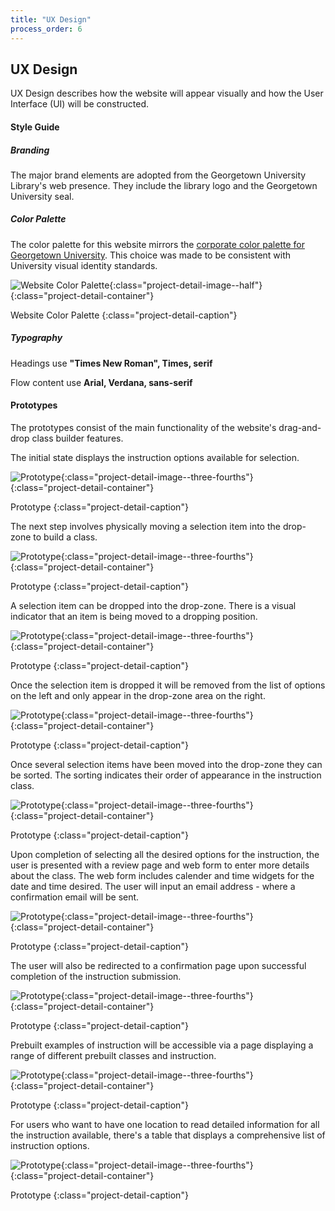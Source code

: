 ```yaml
---
title: "UX Design"
process_order: 6
---
```

## UX Design

UX Design describes how the website will appear visually and how the User Interface (UI) will be constructed.

#### Style Guide

##### Branding

The major brand elements are adopted from the Georgetown University Library's web presence. They include the library logo and the Georgetown University seal.

##### Color Palette

The color palette for this website mirrors the [corporate color palette for Georgetown University](https://visualidentity.georgetown.edu/colors). This choice was made to be consistent with University visual identity standards.

![Website Color Palette](../../assets/img/project/instruction-menu-color-palette.jpg){:class="project-detail-image--half"}
{:class="project-detail-container"}

Website Color Palette
{:class="project-detail-caption"}

##### Typography

Headings use **"Times New Roman", Times, serif**

Flow content use **Arial, Verdana, sans-serif**

#### Prototypes

The prototypes consist of the main functionality of the website's drag-and-drop class builder features.

The initial state displays the instruction options available for selection.

![Prototype](../../assets/img/project/instruction-menu-prototype-build-start.png){:class="project-detail-image--three-fourths"}
{:class="project-detail-container"}

Prototype
{:class="project-detail-caption"}

The next step involves physically moving a selection item into the drop-zone to build a class.

![Prototype](../../assets/img/project/instruction-menu-prototype-build-move.png){:class="project-detail-image--three-fourths"}
{:class="project-detail-container"}

Prototype
{:class="project-detail-caption"}

A selection item can be dropped into the drop-zone. There is a visual indicator that an item is being moved to a dropping position.

![Prototype](../../assets/img/project/instruction-menu-prototype-build-dropping.png){:class="project-detail-image--three-fourths"}
{:class="project-detail-container"}

Prototype
{:class="project-detail-caption"}

Once the selection item is dropped it will be removed from the list of options on the left and only appear in the drop-zone area on the right.

![Prototype](../../assets/img/project/instruction-menu-prototype-build-dropped.png){:class="project-detail-image--three-fourths"}
{:class="project-detail-container"}

Prototype
{:class="project-detail-caption"}

Once several selection items have been moved into the drop-zone they can be sorted. The sorting indicates their order of appearance in the instruction class.

![Prototype](../../assets/img/project/instruction-menu-prototype-build-sort.png){:class="project-detail-image--three-fourths"}
{:class="project-detail-container"}

Prototype
{:class="project-detail-caption"}

Upon completion of selecting all the desired options for the instruction, the user is presented with a review page and web form to enter more details about the class. The web form includes calender and time widgets for the date and time desired. The user will input an email address - where a confirmation email will be sent.

![Prototype](../../assets/img/project/instruction-menu-prototype-review-page.png){:class="project-detail-image--three-fourths"}
{:class="project-detail-container"}

Prototype
{:class="project-detail-caption"}

The user will also be redirected to a confirmation page upon successful completion of the instruction submission.

![Prototype](../../assets/img/project/instruction-menu-prototype-confirmation.png){:class="project-detail-image--three-fourths"}
{:class="project-detail-container"}

Prototype
{:class="project-detail-caption"}

Prebuilt examples of instruction will be accessible via a page displaying a range of different prebuilt classes and instruction.

![Prototype](../../assets/img/project/instruction-menu-prototype-prebuilt.png){:class="project-detail-image--three-fourths"}
{:class="project-detail-container"}

Prototype
{:class="project-detail-caption"}

For users who want to have one location to read detailed information for all the instruction available, there's a table that displays a comprehensive list of instruction options.

![Prototype](../../assets/img/project/instruction-menu-prototype-instruction-services-table.png){:class="project-detail-image--three-fourths"}
{:class="project-detail-container"}

Prototype
{:class="project-detail-caption"}